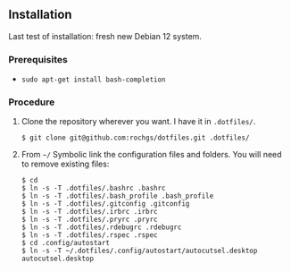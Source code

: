## Installation

Last test of installation: fresh new Debian 12 system.

### Prerequisites

- ```sudo apt-get install bash-completion```

### Procedure

1. Clone the repository wherever you want. I have it in `.dotfiles/`.

    ```$ git clone git@github.com:rochgs/dotfiles.git .dotfiles/```
    
2. From `~/` Symbolic link the configuration files and folders. You will need to remove existing files:

    ```
    $ cd
    $ ln -s -T .dotfiles/.bashrc .bashrc
    $ ln -s -T .dotfiles/.bash_profile .bash_profile
    $ ln -s -T .dotfiles/.gitconfig .gitconfig
    $ ln -s -T .dotfiles/.irbrc .irbrc
    $ ln -s -T .dotfiles/.pryrc .pryrc
    $ ln -s -T .dotfiles/.rdebugrc .rdebugrc
    $ ln -s -T .dotfiles/.rspec .rspec
    $ cd .config/autostart
    $ ln -s -T ~/.dotfiles/.config/autostart/autocutsel.desktop autocutsel.desktop
    ```
